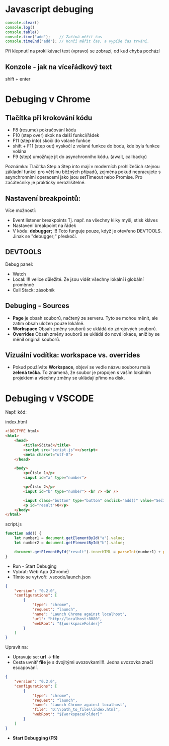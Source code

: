 # Javascript debuging
```javascript
console.clear()
console.log()
console.table()
console.time("add");	// Začíná měřit čas
console.timeEnd("add");	// Končí měřit čas, a vypíše čas trvání.
```

Při klepnutí na proklikávací text (vpravo) se zobrazí, od kud chyba pochází

## Konzole - jak na víceřádkový text
shift + enter

# Debuging v Chrome

## Tlačítka při krokování kódu

- F8 (resume)				pokračování kódu
- F10	(step over)			skok na další funkci/řádek
- F11 (step into)			skočí do volané funkce
- shift + F11 (step out)	vyskočí z volané funkce do bodu, kde byla funkce volána
- F9 (step)				umožňuje jít do asynchronního kódu. (await, callbacky)

Poznámka: Tlačítka Step a Step into mají v moderních prohlížečích stejnou základní funkci pro většinu běžných případů, zejména pokud nepracujete s asynchronními operacemi jako jsou setTimeout nebo Promise. Pro začátečníky je prakticky nerozlišitelné.

## Nastavení breakpointů:
Více možností:
- Event listener breakpoints	Tj. např. na všechny kliky myši, stisk kláves
- Nastavení breakpoint na řádek
- V kódu: **debugger;**	!!! Toto funguje pouze, když je otevřeno DEVTOOLS. Jinak se "debugger;" přeskočí.

## DEVTOOLS
Debug panel:
- Watch
- Local: !!! velice důležité. Ze jsou vidět všechny lokální i globální proměnné
- Call Stack: zásobník

## Debuging - Sources
- **Page** je obsah souborů, načtený ze serveru. Tyto se mohou měnit, ale zatím obsah uložen pouze lokálně.
- **Workspace**	Obsah změny souborů se ukládá do zdrojových souborů.
- **Overrides**	Obsah změny souborů se ukládá do nové lokace, aniž by se měnil originál souborů.

## Vizuální vodítka: workspace vs. overrides
- Pokud používáte **Workspace**, objeví se vedle názvu souboru malá **zelená tečka**. To znamená, že soubor je propojen s vaším lokálním projektem a všechny změny se ukládají přímo na disk.

# Debuging v VSCODE
Např. kód:

index.html
```html
<!DOCTYPE html>
<html>
    <head>
        <title>Sčítač</title>
        <script src="script.js"></script>
        <meta charset="utf-8">
    </head>

    <body>
        <p>Číslo 1</p>
        <input id="a" type="number">

        <p>Číslo 2</p>
        <input id="b" type="number"> <br /> <br />

        <input class="button" type="button" onclick="add()" value="Sečíst">
        <p id="result">0</p>
    </body>
</html>
```

script.js
```javascript
function add() {
    let number1 = document.getElementById("a").value;
    let number2 = document.getElementById("b").value;

    document.getElementById("result").innerHTML = parseInt(number1) + parseInt(number2);
}
```

- Run - Start Debuging
- Vybrat: Web App (Chrome)
- Tímto se vytvoří: .vscode/launch.json
```json
{
    "version": "0.2.0",
    "configurations": [
        {
            "type": "chrome",
            "request": "launch",
            "name": "Launch Chrome against localhost",
            "url": "http://localhost:8080",
            "webRoot": "${workspaceFolder}"
        }
    ]
}
```
Upravit na:
- Upravuje se: **url** -> **file**
- Cesta uvnitř **file** je s dvojitými uvozovkami!!!. Jedna uvozovka značí escapování.
```json
{
    "version": "0.2.0",
    "configurations": [
        {
            "type": "chrome",
            "request": "launch",
            "name": "Launch Chrome against localhost",
            "file": "D:\\path_to_file\\index.html",
            "webRoot": "${workspaceFolder}"
        }
    ]
}
```
- **Start Debugging (F5)**

